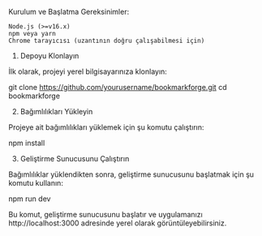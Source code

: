 Kurulum ve Başlatma
Gereksinimler:

    Node.js (>=v16.x)
    npm veya yarn
    Chrome tarayıcısı (uzantının doğru çalışabilmesi için)

1. Depoyu Klonlayın

İlk olarak, projeyi yerel bilgisayarınıza klonlayın:

git clone https://github.com/yourusername/bookmarkforge.git
cd bookmarkforge

2. Bağımlılıkları Yükleyin

Projeye ait bağımlılıkları yüklemek için şu komutu çalıştırın:

npm install

3. Geliştirme Sunucusunu Çalıştırın

Bağımlılıklar yüklendikten sonra, geliştirme sunucusunu başlatmak için şu komutu kullanın:

npm run dev

Bu komut, geliştirme sunucusunu başlatır ve uygulamanızı http://localhost:3000 adresinde yerel olarak görüntüleyebilirsiniz.
